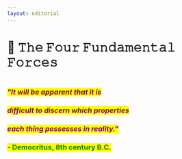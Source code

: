 ```yaml
---
layout: editorial
---
```


# 🔋 𝚃𝚑𝚎 𝙵𝚘𝚞𝚛 𝙵𝚞𝚗𝚍𝚊𝚖𝚎𝚗𝚝𝚊𝚕 𝙵𝚘𝚛𝚌𝚎𝚜

<figure><img src="../../../../../../.gitbook/assets/pexels-btgl-♡-18938264 (2).jpg" alt=""><figcaption></figcaption></figure>

### _<mark style="color:purple;">"It will be apparent that it is</mark>_&#x20;

### _<mark style="color:purple;">difficult to discern which properties</mark>_&#x20;

### _<mark style="color:purple;">each thing possesses in reality."</mark>_

### <mark style="color:green;">- Democritus, 8th century B.C.</mark>
